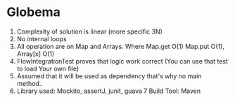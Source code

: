 # Globema

1. Complexity of solution is linear (more specific 3N)
2. No internal loops
3. All operation are on Map and Arrays. Where Map.get O(1) Map.put O(1), Array[x] O(1)
4. FlowIntegrationTest proves that logic work correct (You can use that test to load Your own file)
5. Assumed that it will be used as dependency  that's why no main method..
6. Library used: Mockito, assertJ, junit, guava
7 Build Tool: Maven
 
